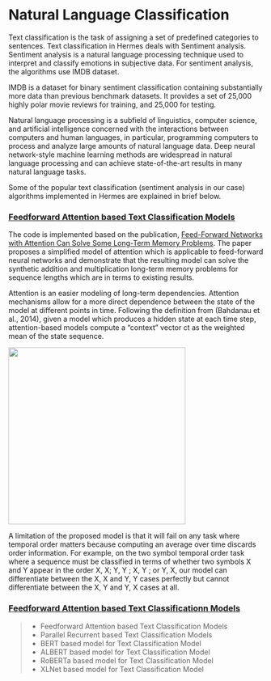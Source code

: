 # Natural Language Classification
Text classification is the task of assigning a set of predefined categories to sentences. Text classification in Hermes deals with Sentiment analysis. Sentiment analysis  is a natural language processing technique used to interpret and classify emotions in subjective data. For sentiment analysis, the algorithms use IMDB dataset.

IMDB is a dataset for binary sentiment classification containing substantially more data than previous benchmark datasets. It provides a set of 25,000 highly polar movie reviews for training, and 25,000 for testing. 

Natural language processing is a subfield of linguistics, computer science, and artificial intelligence concerned with the interactions between computers and human languages, in particular, programming computers to process and analyze large amounts of natural language data. Deep neural network-style machine learning methods are widespread in natural language processing and can achieve state-of-the-art results in many natural language tasks. 

Some of the popular text classification (sentiment analysis in our case) algorithms implemented in Hermes are explained in brief below.

### [Feedforward Attention based Text Classification Models](https://github.com/Nikhil-Xavier-DS/Hermes/tree/master/natural_language_classifier/feedforward_attention_model)
The code is implemented based on the publication, [Feed-Forward Networks with Attention Can Solve Some Long-Term Memory Problems](https://arxiv.org/abs/1512.08756). The paper proposes a simplified model of attention which is applicable to feed-forward neural networks and demonstrate that the resulting model can solve the synthetic addition and multiplication long-term memory problems for sequence lengths which are in terms to existing results.

Attention is an easier modeling of long-term dependencies. Attention mechanisms allow for a more direct dependence between the state of the model at different points in time. Following the definition from (Bahdanau et al., 2014), given a model which produces a hidden state at each time step, attention-based models compute a “context” vector ct as the weighted mean of the state sequence.

<img src="https://d3i71xaburhd42.cloudfront.net/87119572d1065fb079e1dee8fcdb6c4811143f96/250px/2-Figure1-1.png" height="350">

A limitation of the proposed model is that it will fail on any task where temporal order matters because computing an average over time discards order information. For example, on the two symbol temporal order task where a sequence must be classified in terms of whether two symbols X and Y appear in the order X, X; Y, Y ; X, Y ; or Y, X, our model can differentiate between the X, X and Y, Y cases perfectly but cannot differentiate between the X, Y and Y, X cases at all.







### [Feedforward Attention based Text Classificationn Models](https://github.com/Nikhil-Xavier-DS/Hermes/tree/master/natural_language_classifier)
>* Feedforward Attention based Text Classification Models
>* Parallel Recurrent based Text Classification Models
>* BERT based model for Text Classification Model
>* ALBERT based model for Text Classification Model
>* RoBERTa based model for Text Classification Model
>* XLNet based model for Text Classification Model 

